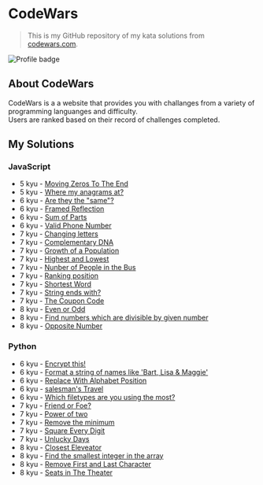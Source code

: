 # CodeWars
>This is my GitHub repository of my kata solutions from [codewars.com](https://www.codewars.com/).

![Profile badge](https://www.codewars.com/users/Banana-Pirate/badges/large)

## About CodeWars
CodeWars is a a website that provides you with challanges from a variety of programming languanges and difficulty. <br />
Users are ranked based on their record of challenges completed.

## My Solutions


### JavaScript
- 5 kyu - [Moving Zeros To The End](js/MovingZerosToEnd.js)
- 5 kyu - [Where my anagrams at?](js/whereMyAnagramsAt.js)
- 6 kyu - [Are they the "same"?](js/areTheyTheSame.js)
- 6 kyu - [Framed Reflection](js/framedReflection.js)
- 6 kyu - [Sum of Parts](js/sumOfParts.js)
- 6 kyu - [Valid Phone Number](js/validPhoneNumber.js)
- 7 kyu - [Changing letters](js/changingLetters.js)
- 7 kyu - [Complementary DNA](js/complementaryDNA.js)
- 7 kyu - [Growth of a Population](js/growthOfPopulation.js)
- 7 kyu - [Highest and Lowest](js/highestAndLowest.js)
- 7 kyu - [Nunber of People in the Bus](js/peopleInTheBus.js)
- 7 kyu - [Ranking position](js/rankingPosition.js)
- 7 kyu - [Shortest Word](js/shortestWord.js)
- 7 kyu - [String ends with?](js/stringEndsWith.js)
- 7 kyu - [The Coupon Code](js/theCouponCode.js)
- 8 kyu - [Even or Odd](js/evenOrOdd.js)
- 8 kyu - [Find numbers which are divisible by given number](js/findDivisibleNumbers.js)
- 8 kyu - [Opposite Number](js/oppositeNumber.js)


### Python
- 6 kyu - [Encrypt this!](py/encryptThis.py)
- 6 kyu - [Format a string of names like 'Bart, Lisa & Maggie'](py/formatStringOfNames.py)
- 6 kyu - [Replace With Alphabet Position](py/alphabetPosition.py)
- 6 kyu - [salesman's Travel](py/salesmanTravel.py)
- 6 kyu - [Which filetypes are you using the most?](py/whichFileType.py)
- 7 kyu - [Friend or Foe?](py/nameFilter.py)
- 7 kyu - [Power of two](py/powerOfTwo.py)
- 7 kyu - [Remove the minimum](py/removeTheMinimum.py)
- 7 kyu - [Square Every Digit](py/squareEveryDigit.py)
- 7 kyu - [Unlucky Days](py/friday13th.py)
- 8 kyu - [Closest Eleveator](py/closestElevator.py)
- 8 kyu - [Find the smallest integer in the array](py/findSmallestInteger.py)
- 8 kyu - [Remove First and Last Character](py/removeFirstAndLast.py)
- 8 kyu - [Seats in The Theater](py/seatsInTheater.py)
